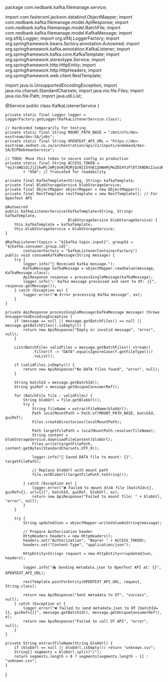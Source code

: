 package com.nedbank.kafka.filemanage.service;

import com.fasterxml.jackson.databind.ObjectMapper;
import com.nedbank.kafka.filemanage.model.ApiResponse;
import com.nedbank.kafka.filemanage.model.BatchFile;
import com.nedbank.kafka.filemanage.model.KafkaMessage;
import org.slf4j.Logger;
import org.slf4j.LoggerFactory;
import org.springframework.beans.factory.annotation.Autowired;
import org.springframework.kafka.annotation.KafkaListener;
import org.springframework.kafka.core.KafkaTemplate;
import org.springframework.stereotype.Service;
import org.springframework.http.HttpEntity;
import org.springframework.http.HttpHeaders;
import org.springframework.web.client.RestTemplate;

import java.io.UnsupportedEncodingException;
import java.nio.charset.StandardCharsets;
import java.nio.file.Files;
import java.nio.file.Path;
import java.util.List;

@Service
public class KafkaListenerService {

    private static final Logger logger = LoggerFactory.getLogger(KafkaListenerService.class);

    // Hardcoded temporarily for testing
    private static final String MOUNT_PATH_BASE = "/mnt/nfs/dev-exstream/dev-SA/jobs";
    private static final String OPENTEXT_API_URL = "https://dev-exstream.nednet.co.za/orchestration/api/v1/inputs/ondemand/dev-SA/ECPDebtmanService";

    // TODO: Move this token to secure config in production
    private static final String ACCESS_TOKEN = "eyJraWQiOiJjZjkwMjJmMjUxNjM2MjQzNjI5YmE1ZmNmMjMwZDI4YzFlOTJkNDNiIiwidHlwIjoiSldUIiwiYWxnIjoiUlMyNTYifQ..."
            + "OSA"; // Truncated for readability

    private final KafkaTemplate<String, String> kafkaTemplate;
    private final BlobStorageService blobStorageService;
    private final ObjectMapper objectMapper = new ObjectMapper();
    private final RestTemplate restTemplate = new RestTemplate(); // For OpenText API

    @Autowired
    public KafkaListenerService(KafkaTemplate<String, String> kafkaTemplate,
                                BlobStorageService blobStorageService) {
        this.kafkaTemplate = kafkaTemplate;
        this.blobStorageService = blobStorageService;
    }

    @KafkaListener(topics = "${kafka.topic.input}", groupId = "${kafka.consumer.group.id}",
            containerFactory = "kafkaListenerContainerFactory")
    public void consumeKafkaMessage(String message) {
        try {
            logger.info("📩 Received Kafka message.");
            KafkaMessage kafkaMessage = objectMapper.readValue(message, KafkaMessage.class);
            ApiResponse response = processSingleMessage(kafkaMessage);
            logger.info("✅ Kafka message processed and sent to OT: {}", response.getMessage());
        } catch (Exception ex) {
            logger.error("❌ Error processing Kafka message", ex);
        }
    }

    private ApiResponse processSingleMessage(KafkaMessage message) throws UnsupportedEncodingException {
        if (message == null || message.getBatchFiles() == null || message.getBatchFiles().isEmpty()) {
            return new ApiResponse("Empty or invalid message", "error", null);
        }

        List<BatchFile> validFiles = message.getBatchFiles().stream()
                .filter(f -> "DATA".equalsIgnoreCase(f.getFileType()))
                .toList();

        if (validFiles.isEmpty()) {
            return new ApiResponse("No DATA files found", "error", null);
        }

        String batchId = message.getBatchId();
        String guiRef = message.getUniqueConsumerRef();

        for (BatchFile file : validFiles) {
            String blobUrl = file.getBlobUrl();
            try {
                String fileName = extractFileName(blobUrl);
                Path localMountPath = Path.of(MOUNT_PATH_BASE, batchId, guiRef);
                Files.createDirectories(localMountPath);

                Path targetFilePath = localMountPath.resolve(fileName);
                String content = blobStorageService.downloadFileContent(blobUrl);
                Files.write(targetFilePath, content.getBytes(StandardCharsets.UTF_8));

                logger.info("📁 Saved DATA file to mount: {}", targetFilePath);

                // Replace blobUrl with mount path
                file.setBlobUrl(targetFilePath.toString());

            } catch (Exception ex) {
                logger.error("❌ Failed to mount blob file [batchId={}, guiRef={}, url={}]", batchId, guiRef, blobUrl, ex);
                return new ApiResponse("Failed to mount file: " + blobUrl, "error", null);
            }
        }

        try {
            String updatedJson = objectMapper.writeValueAsString(message);

            // Prepare Authorization header
            HttpHeaders headers = new HttpHeaders();
            headers.set("Authorization", "Bearer " + ACCESS_TOKEN);
            headers.set("Content-Type", "application/json");

            HttpEntity<String> request = new HttpEntity<>(updatedJson, headers);

            logger.info("📤 Sending metadata.json to OpenText API at: {}", OPENTEXT_API_URL);

            restTemplate.postForEntity(OPENTEXT_API_URL, request, String.class);

            return new ApiResponse("Sent metadata to OT", "success", null);
        } catch (Exception e) {
            logger.error("❌ Failed to send metadata.json to OT [batchId={}, guiRef={}]", message.getBatchId(), message.getUniqueConsumerRef(), e);
            return new ApiResponse("Failed to call OT API", "error", null);
        }
    }

    private String extractFileName(String blobUrl) {
        if (blobUrl == null || blobUrl.isEmpty()) return "unknown.csv";
        String[] segments = blobUrl.split("/");
        return segments.length > 0 ? segments[segments.length - 1] : "unknown.csv";
    }
}
